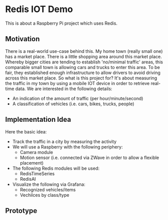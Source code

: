 # Redis IOT Demo

This is about a Raspberry Pi project which uses Redis.

## Motivation

There is a real-world use-case behind this. My home town (really small one) has a market place. There is a little shopping area around this market place. Whereby bigger cities are tending to establish 'no/minimal traffic' areas, this comparable small town is allowing cars and trucks to enter this area. To be fair, they established enough infrastructure to allow drivers to avoid driving across this market place. So what is this project for? It's about measuring the traffic in my town by using a mobile IOT device in order to retrieve real-time data. We are interested in the following details:

* An indication of the amount of traffic (per hour/minute/second)
* A classification of vehicles (i.e. cars, bikes, trucks, people)

## Implementation Idea

Here the basic idea:

* Track the traffic in a city by measuring the activity
* We will use a Raspberry with the following periphery:
    * Camera module
    * Motion sensor (i.e. connected via ZWave in order to allow a flexible placement)
* The following Redis modules will be used:
    * RedisTimeSeries
    * RedisAI
* Visualize the following via Grafana:
   * Recognized vehicles/items
   * Vechilces by class/type
   
## Prototype



